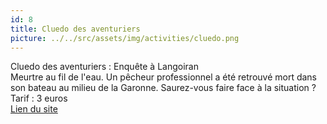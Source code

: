 ```yaml
---
id: 8
title: Cluedo des aventuriers
picture: ../../src/assets/img/activities/cluedo.png
---
```

Cluedo des aventuriers : Enquête à Langoiran  
Meurtre au fil de l'eau. Un pêcheur professionnel a été retrouvé mort dans son bateau au milieu de la Garonne. Saurez-vous faire face à la situation ?  
Tarif : 3 euros  
[Lien du site](https://www.entredeuxmers.com/offre/cluedo-des-aventuriers-enquête-à-langoiran/)
